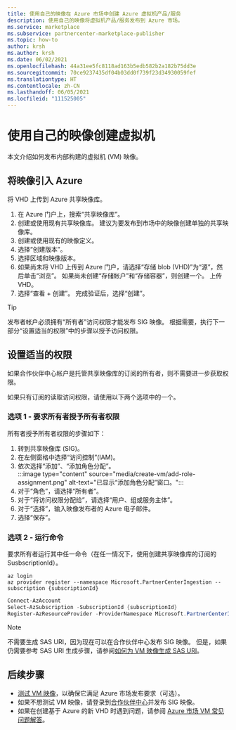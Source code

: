 ```yaml
---
title: 使用自己的映像在 Azure 市场中创建 Azure 虚拟机产品/服务
description: 使用自己的映像将虚拟机产品/服务发布到 Azure 市场。
ms.service: marketplace
ms.subservice: partnercenter-marketplace-publisher
ms.topic: how-to
author: krsh
ms.author: krsh
ms.date: 06/02/2021
ms.openlocfilehash: 44a31ee5fc8118ad163b5edb582b2a182b75dd3e
ms.sourcegitcommit: 70ce9237435df04b03dd0f739f23d34930059fef
ms.translationtype: HT
ms.contentlocale: zh-CN
ms.lasthandoff: 06/05/2021
ms.locfileid: "111525005"
---
```

# <a name="create-a-virtual-machine-using-your-own-image"></a>使用自己的映像创建虚拟机

本文介绍如何发布内部构建的虚拟机 (VM) 映像。

## <a name="bring-your-image-into-azure"></a>将映像引入 Azure

将 VHD 上传到 Azure 共享映像库。

1. 在 Azure 门户上，搜索“共享映像库”。
2. 创建或使用现有共享映像库。 建议为要发布到市场中的映像创建单独的共享映像库。
3. 创建或使用现有的映像定义。
4. 选择“创建版本”。
5. 选择区域和映像版本。
6. 如果尚未将 VHD 上传到 Azure 门户，请选择“存储 blob (VHD)”为“源”，然后单击“浏览”。 如果尚未创建“存储帐户”和“存储容器”，则创建一个。 上传 VHD。
7. 选择“查看 + 创建”。 完成验证后，选择“创建”。

> [!TIP]
> 发布者帐户必须拥有“所有者”访问权限才能发布 SIG 映像。 根据需要，执行下一部分“设置适当的权限”中的步骤以授予访问权限。

## <a name="set-the-right-permissions"></a>设置适当的权限

如果合作伙伴中心帐户是托管共享映像库的订阅的所有者，则不需要进一步获取权限。

如果只有订阅的读取访问权限，请使用以下两个选项中的一个。

### <a name="option-one--ask-the-owner-to-grant-owner-permission"></a>选项 1 - 要求所有者授予所有者权限

所有者授予所有者权限的步骤如下：

1. 转到共享映像库 (SIG)。
2. 在左侧窗格中选择“访问控制”(IAM)。
3. 依次选择“添加”、“添加角色分配”。 <br>
    :::image type="content" source="media/create-vm/add-role-assignment.png" alt-text="已显示“添加角色分配”窗口。":::
1. 对于“角色”，请选择“所有者”。 
1. 对于“将访问权限分配给”，请选择“用户、组或服务主体”。 
1. 对于“选择”，输入映像发布者的 Azure 电子邮件。
1. 选择“保存”。

### <a name="option-two--run-a-command"></a>选项 2 - 运行命令

要求所有者运行其中任一命令（在任一情况下，使用创建共享映像库的订阅的 SusbscriptionId）。

```azurecli
az login
az provider register --namespace Microsoft.PartnerCenterIngestion --subscription {subscriptionId}
```
 
```powershell
Connect-AzAccount
Select-AzSubscription -SubscriptionId {subscriptionId}
Register-AzResourceProvider -ProviderNamespace Microsoft.PartnerCenterIngestion
```

> [!NOTE]
> 不需要生成 SAS URI，因为现在可以在合作伙伴中心发布 SIG 映像。 但是，如果仍需要参考 SAS URI 生成步骤，请参阅[如何为 VM 映像生成 SAS URI](azure-vm-get-sas-uri.md)。

## <a name="next-steps"></a>后续步骤

- [测试 VM 映像](azure-vm-image-test.md)，以确保它满足 Azure 市场发布要求（可选）。
- 如果不想测试 VM 映像，请登录到[合作伙伴中心](https://partner.microsoft.com/)并发布 SIG 映像。
- 如果在创建基于 Azure 的新 VHD 时遇到问题，请参阅 [Azure 市场 VM 常见问题解答](azure-vm-create-faq.md)。
